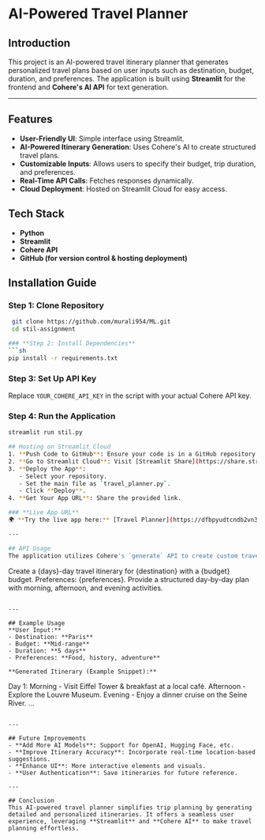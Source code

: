 # AI-Powered Travel Planner 

## Introduction
This project is an AI-powered travel itinerary planner that generates personalized travel plans based on user inputs such as destination, budget, duration, and preferences. The application is built using **Streamlit** for the frontend and **Cohere's AI API** for text generation.

---

## Features
- **User-Friendly UI**: Simple interface using Streamlit.
- **AI-Powered Itinerary Generation**: Uses Cohere's AI to create structured travel plans.
- **Customizable Inputs**: Allows users to specify their budget, trip duration, and preferences.
- **Real-Time API Calls**: Fetches responses dynamically.
- **Cloud Deployment**: Hosted on Streamlit Cloud for easy access.


## Tech Stack
- **Python**
- **Streamlit**
- **Cohere API**
- **GitHub (for version control & hosting deployment)**


## Installation Guide
### **Step 1: Clone Repository**
```sh
 git clone https://github.com/murali954/ML.git
 cd stil-assignment

### **Step 2: Install Dependencies**
```sh
pip install -r requirements.txt
```

### **Step 3: Set Up API Key**
Replace `YOUR_COHERE_API_KEY` in the script with your actual Cohere API key.

### **Step 4: Run the Application**
```sh
streamlit run stil.py

## Hosting on Streamlit Cloud
1. **Push Code to GitHub**: Ensure your code is in a GitHub repository.
2. **Go to Streamlit Cloud**: Visit [Streamlit Share](https://share.streamlit.io/).
3. **Deploy the App**:
   - Select your repository.
   - Set the main file as `travel_planner.py`.
   - Click **Deploy**.
4. **Get Your App URL**: Share the provided link.

### **Live App URL**
🌍 **Try the live app here:** [Travel Planner](https://dfbpyudtcndb2vn3sgcrh9.streamlit.app/)

---

## API Usage
The application utilizes Cohere's `generate` API to create custom travel itineraries. The prompt structure is:
```
Create a {days}-day travel itinerary for {destination} with a {budget} budget.
Preferences: {preferences}.
Provide a structured day-by-day plan with morning, afternoon, and evening activities.
```

---

## Example Usage
**User Input:**
- Destination: **Paris**
- Budget: **Mid-range**
- Duration: **5 days**
- Preferences: **Food, history, adventure**

**Generated Itinerary (Example Snippet):**
```
Day 1:
Morning - Visit Eiffel Tower & breakfast at a local café.
Afternoon - Explore the Louvre Museum.
Evening - Enjoy a dinner cruise on the Seine River.
...
```

---

## Future Improvements
- **Add More AI Models**: Support for OpenAI, Hugging Face, etc.
- **Improve Itinerary Accuracy**: Incorporate real-time location-based suggestions.
- **Enhance UI**: More interactive elements and visuals.
- **User Authentication**: Save itineraries for future reference.

---

## Conclusion
This AI-powered travel planner simplifies trip planning by generating detailed and personalized itineraries. It offers a seamless user experience, leveraging **Streamlit** and **Cohere AI** to make travel planning effortless.



